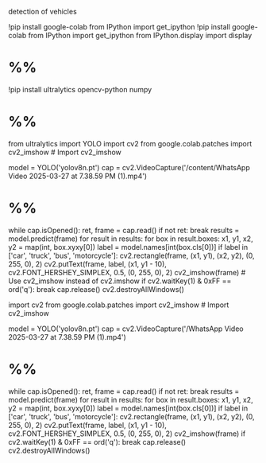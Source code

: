 detection of vehicles 

!pip install google-colab
from IPython import get_ipython
!pip install google-colab
from IPython import get_ipython
from IPython.display import display
# %%
!pip install ultralytics opencv-python numpy
# %%
from ultralytics import YOLO
import cv2
from google.colab.patches import cv2_imshow # Import cv2_imshow

model = YOLO('yolov8n.pt')
cap = cv2.VideoCapture('/content/WhatsApp Video 2025-03-27 at 7.38.59 PM (1).mp4')
# %%
while cap.isOpened():
    ret, frame = cap.read()
    if not ret:
        break
    results = model.predict(frame)
    for result in results:
        for box in result.boxes:
            x1, y1, x2, y2 = map(int, box.xyxy[0]) 
            label = model.names[int(box.cls[0])] 
            if label in ['car', 'truck', 'bus', 'motorcycle']:
                cv2.rectangle(frame, (x1, y1), (x2, y2), (0, 255, 0), 2)
                cv2.putText(frame, label, (x1, y1 - 10), cv2.FONT_HERSHEY_SIMPLEX, 0.5, (0, 255, 0), 2)
    cv2_imshow(frame) # Use cv2_imshow instead of cv2.imshow
    if cv2.waitKey(1) & 0xFF == ord('q'):
        break
cap.release()
cv2.destroyAllWindows()

import cv2
from google.colab.patches import cv2_imshow # Import cv2_imshow

model = YOLO('yolov8n.pt')
cap = cv2.VideoCapture('/WhatsApp Video 2025-03-27 at 7.38.59 PM (1).mp4')
# %%
while cap.isOpened():
    ret, frame = cap.read()
    if not ret:
        break
    results = model.predict(frame)
    for result in results:
        for box in result.boxes:
            x1, y1, x2, y2 = map(int, box.xyxy[0]) 
            label = model.names[int(box.cls[0])] 
            if label in ['car', 'truck', 'bus', 'motorcycle']:
                cv2.rectangle(frame, (x1, y1), (x2, y2), (0, 255, 0), 2)
                cv2.putText(frame, label, (x1, y1 - 10), cv2.FONT_HERSHEY_SIMPLEX, 0.5, (0, 255, 0), 2)
    cv2_imshow(frame) 
    if cv2.waitKey(1) & 0xFF == ord('q'):
        break
cap.release()
cv2.destroyAllWindows()
